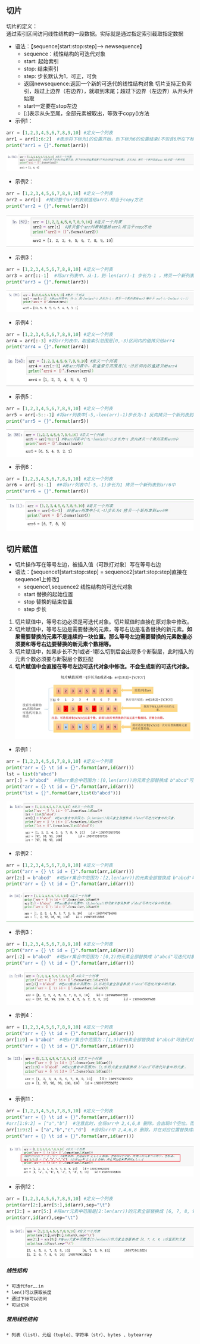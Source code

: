 ## 切片  
切片的定义：  
	通过索引区间访问线性结构的一段数据。实际就是通过指定索引截取指定数据  

* 语法：【sequence[start:stop:step]--> newsequence】
	* sequence：线性结构的可迭代对象
	* start: 起始索引
	* stop: 结束索引
	* step: 步长默认为1，可正，可负  
	* 返回newsequence:返回一个新的可迭代的线性结构对象
切片支持正负索引，超过上边界（右边界），就取到末尾；超过下边界（左边界）从开头开始取
	* start一定要在stop左边
	* [:]表示从头至尾，全部元素被取出，等效于copy()方法  
* 示例1：
````python
arr = [1,2,3,4,5,6,7,8,9,10] #定义一个列表
arr1 = arr[1:6:2]  #表示将下标为1的位置开始，到下标为6的位置结束(不包含6所在下标位置)，步长为2，拷贝一个新列表给arr1 #会返回一个新列表
print("arr1 = {}".format(arr1))
````
![slice01](https://raw.githubusercontent.com/1263351411/xdd.github.io/master/img/slice01.jpg)  
* 示例2：  
````python
arr = [1,2,3,4,5,6,7,8,9,10] #定义一个列表
arr2 = arr[:]  #拷贝整个arr列表赋值给arr2.相当于copy方法
print("arr2 = {}".format(arr2))
````
![slice02](https://raw.githubusercontent.com/1263351411/xdd.github.io/master/img/slice02.jpg)  
* 示例3：
````python
arr = [1,2,3,4,5,6,7,8,9,10] #定义一个列表
arr3 = arr[::-1]  #将arr列表中，从-1，到-len(arr)-1 步长为-1 ，拷贝一个新列表给arr3 等价于 arr[-1:-len(arr)-1:-1]
print("arr3 = {}".format(arr3))
````
![slice03](https://raw.githubusercontent.com/1263351411/xdd.github.io/master/img/slice03.jpg)   
* 示例4：
````python
arr = [1,2,3,4,5,6,7,8,9,10] #定义一个列表
arr4 = arr[:-3] #将arr列表中，取值索引范围是[0,-3)区间内的值拷贝给arr4
print("arr4 = {}".format(arr4))
````
![slice04](https://raw.githubusercontent.com/1263351411/xdd.github.io/master/img/slice04.jpg)  
* 示例5：
````python
arr = [1,2,3,4,5,6,7,8,9,10] #定义一个列表
arr5 = arr[-5::-1] #将arr列表中[-5,-len(arr)-1)步长为-1 反向拷贝一个新列表到arr5中
print("arr5 = {}".format(arr5))
````
![slice05](https://raw.githubusercontent.com/1263351411/xdd.github.io/master/img/slice05.jpg)  
* 示例6：
````python
arr = [1,2,3,4,5,6,7,8,9,10] #定义一个列表
arr6 = arr[-5:-1]  ##将arr列表中[-5,-1)步长为1 拷贝一个新列表到arr6中 
print("arr6 = {}".format(arr6))
````
![slice06](https://raw.githubusercontent.com/1263351411/xdd.github.io/master/img/slice06.jpg) 

## 切片赋值
* 切片操作写在等号左边，被插入值（可跌打对象）写在等号右边
* 语法：【sequence1[start:stop:step] = sequence2[start:stop:step]直接在sequence1上修改】
	* sequence1,sequence2 线性结构的可迭代对象
	* start 替换的起始位置
	* stop 替换的结束位置
	* step 步长
1. 切片赋值中，等号右边必须是可迭代对象。切片赋值时直接在原对象中修改。
2. 切片赋值中，等号左边是需要替换的元素，等号右边是准备替换的新元素。**如果需要替换的元素不是连续的一块位置。那么等号左边需要替换的元素数量必须要和等号右边要替换的新元素个数相等。**
3. 切片赋值中，如果步长不为1或者-1那么切割后会出现多个断裂层，此时插入的元素个数必须要与断裂层个数匹配
4. **切片赋值中会直接在等号左边可迭代对象中修改。不会生成新的可迭代对象。**  
![slice12](https://raw.githubusercontent.com/1263351411/xdd.github.io/master/img/slice12.jpg) 

* 示例1：
````python
arr = [1,2,3,4,5,6,7,8,9,10] #定义一个列表
print("arr = {} \t id = {}".format(arr,id(arr)))
lst = list(b"abcd")
arr[:] = b"abcd"  #吧arr集合中范围为：[0,len(arr))的元素全部替换成 b"abcd"可迭代对象中的元素。
print("arr = {} \t id = {}".format(arr,id(arr)))
print("lst = {}".format(arr,list(b"abcd")))
```` 
![slice07](https://raw.githubusercontent.com/1263351411/xdd.github.io/master/img/slice07.jpg)  
* 示例2：
````python
arr = [1,2,3,4,5,6,7,8,9,10] #定义一个列表
print("arr = {} \t id = {}".format(arr,id(arr)))
arr[2:] = b"abcd"  #吧arr集合中范围为：[2,len(arr))的元素全部替换成 b"abcd"可迭代对象中的元素。
print("arr = {} \t id = {}".format(arr,id(arr)))
````
![slice08](https://raw.githubusercontent.com/1263351411/xdd.github.io/master/img/slice08.jpg)  
* 示例3：
````python
arr = [1,2,3,4,5,6,7,8,9,10] #定义一个列表
print("arr = {} \t id = {}".format(arr,id(arr)))
arr[:2] = b"abcd"  #吧arr集合中范围为：[0,2)的元素全部替换成 b"abcd"可迭代对象中的元素。
print("arr = {} \t id = {}".format(arr,id(arr)))
````  
![slice09](https://raw.githubusercontent.com/1263351411/xdd.github.io/master/img/slice09.jpg)  
* 示例4：
````python
arr = [1,2,3,4,5,6,7,8,9,10] #定义一个列表
print("arr = {} \t id = {}".format(arr,id(arr)))
arr[1:9] = b"abcd"  #吧arr集合中范围为：[1,9)的元素全部替换成 b"abcd"可迭代对象中的元素。
print("arr = {} \t id = {}".format(arr,id(arr)))
````  
![slice10](https://raw.githubusercontent.com/1263351411/xdd.github.io/master/img/slice10.jpg) 
* 示例11：
````python
arr = [1,2,3,4,5,6,7,8,9,10] #定义一个列表
print("arr = {} \t id = {}".format(arr,id(arr)))
#arr[1:9:2] = ["a","b"]  #注意此时，会将arr中 2,4,6,8 删除，会出现4个空位。而插入的元素只有两个。会报错。
arr[1:9:2] = ["a","b","c","d"]  #会将arr中 2,4,6,8 删除。并在对应位置替换成a,b,c,d
print("arr = {} \t id = {}".format(arr,id(arr)))
````  
![slice11](https://raw.githubusercontent.com/1263351411/xdd.github.io/master/img/slice11.jpg)  
* 示例12：
````python
arr = [1,2,3,4,5,6,7,8,9,10] #定义一个列表
print(arr[2:],arr[5:],id(arr),sep="\t")
arr[2:] = arr[5:] #将arr元素中范围是[2:len(arr))的元素全部替换成 [6, 7, 8, 9, 10]里面的元素
print(arr,id(arr),sep="\t")
```` 
![slice13](https://raw.githubusercontent.com/1263351411/xdd.github.io/master/img/slice13.jpg) 

##### 线性结构
	* 可迭代for….in
	* len()可以获取长度
	* 通过下标可以访问
	* 可以切片
##### 常用线性结构
	* 列表（list）、元组（tuple）、字符串（str）、bytes 、bytearray

